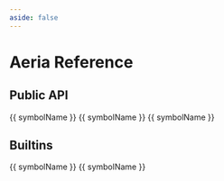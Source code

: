 ```yaml
---
aside: false
---
```


<script setup lang="ts">
import * as statics from '../src/aeria/static.js'
import ApiContainer from '../src/components/api-container.vue'
</script>

# Aeria Reference

## Public API

<div class="
  tw-grid
  md:tw-grid-cols-3
  tw-gap-4
">
  <api-container title="General">
    <a
      v-for="([symbolName, symbol]) in Object.entries(statics.general)"
      :key="symbolName"
      :href="symbol"
    >
      {{ symbolName }}
    </a>
  </api-container>

  <api-container title="Error handling">
    <a
      v-for="([symbolName, symbol]) in Object.entries(statics.errorHandling)"
      :key="symbolName"
      :href="symbol"
    >
      {{ symbolName }}
    </a>
  </api-container>

  <api-container title="Routing">
    <a
      v-for="([symbolName, symbol]) in Object.entries(statics.routing)"
      :key="symbolName"
      :href="symbol"
    >
      {{ symbolName }}
    </a>
  </api-container>
</div>

## Builtins

<div class="
  tw-grid
  md:tw-grid-cols-3
  tw-gap-4
">
  <api-container title="Collections">
    <a
      v-for="([symbolName, symbol]) in Object.entries(statics.builtinCollections)"
      :key="symbolName"
      :href="symbol"
    >
      {{ symbolName }}
    </a>
  </api-container>

  <api-container title="Functions">
    <a
      v-for="([symbolName, symbol]) in Object.entries(statics.builtinFunctions)"
      :key="symbolName"
      :href="symbol"
    >
      {{ symbolName }}
    </a>
  </api-container>
</div>


